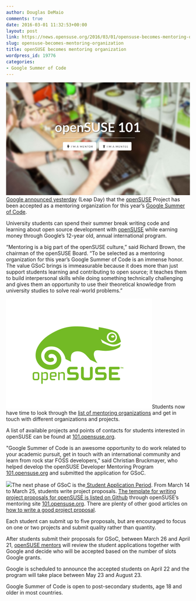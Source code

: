 ```yaml
---
author: Douglas DeMaio
comments: true
date: 2016-03-01 11:32:53+00:00
layout: post
link: https://news.opensuse.org/2016/03/01/opensuse-becomes-mentoring-organization/
slug: opensuse-becomes-mentoring-organization
title: openSUSE becomes mentoring organization
wordpress_id: 19776
categories:
- Google Summer of Code
---
```


[![Screenshot from 2016-03-01 11-51-38](/wp-content/uploads/2016/03/Screenshot-from-2016-03-01-11-51-38.png)Google announced yesterday](//google-opensource.blogspot.de/2016/02/2016-google-summer-of-code-mentor.html) (Leap Day) that the [openSUSE](https://www.opensuse.org/) Project has been accepted as a mentoring organization for this year’s [Google Summer of Code](https://developers.google.com/open-source/gsoc/).

University students can spend their summer break writing code and learning about open source development with [openSUSE](https://www.opensuse.org/) while earning money through Google’s 12-year old, annual international program.

“Mentoring is a big part of the openSUSE culture,” said Richard Brown, the chairman of the openSUSE Board. “To be selected as a mentoring organization for this year’s Google Summer of Code is an immense honor. The value GSoC brings is immeasurable because it does more than just support students learning and contributing to open source; it teaches them to build interpersonal skills while doing something technically challenging and gives them an opportunity to use their theoretical knowledge from university studies to solve real-world problems.”<!-- more -->

![openSUSE](/wp-content/uploads/2016/03/openSUSE.png)Students now have time to look through the [list of mentoring organizations](//bit.ly/1Qjdpgr) and get in touch with different organizations and projects.

A list of available projects and points of contacts for students interested in openSUSE can be found at [101.opensuse.org](//101.opensuse.org).

"Google Summer of Code is an awesome opportunity to do work related to your academic pursuit, get in touch with an international community and learn from rock star FOSS developers," said Christian Bruckmayer, who helped develop the openSUSE Developer Mentoring Program [101.opensuse.org](//101.opensuse.org) and submitted the application for GSoC.

![](https://developers.google.com/open-source/gsoc/images/gsoc2016-sun-373x373.png)The next phase of GSoC is the[ Student Application Period](https://developers.google.com/open-source/gsoc/timeline). From March 14 to March 25, students write project proposals. [The template for writing project proposals for openSUSE is listed on Github](https://github.com/openSUSE/mentoring/blob/gh-pages/templates/gsoc.md) through openSUSE’s mentoring site [101.opensuse.org](//101.opensuse.org). There are plenty of other good articles on [how to write a good project proposal](//teom.org/blog/kde/how-to-write-a-kick-ass-proposal-for-google-summer-of-code/).

Each student can submit up to five proposals, but are encouraged to focus on one or two projects and submit quality rather than quantity.

After students submit their proposals for GSoC, between March 26 and April 21, [openSUSE mentors](//101.opensuse.org/#mentor) will review the student applications together with Google and decide who will be accepted based on the number of slots Google grants.

Google is scheduled to announce the accepted students on April 22 and the program will take place between May 23 and August 23.

Google Summer of Code is open to post-secondary students, age 18 and older in most countries.
